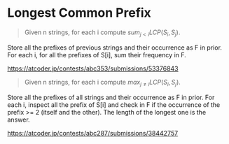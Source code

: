 # Longest Common Prefix

> Given n strings, for each i compute $sum_{j \lt i} LCP(S_i, S_j)$.

Store all the prefixes of previous strings and their occurrence as F in prior. 
For each i, for all the prefixes of S[i], sum their frequency in F.

<https://atcoder.jp/contests/abc353/submissions/53376843>

> Given n strings, for each i compute $max_{j \neq i} LCP(S_i, S_j)$.

Store all the prefixes of all strings and their occurrence as F in prior. 
For each i, inspect all the prefix of S[i] and check in F if the occurrence of the prefix >= 2 (itself and the other). The length of the longest one is the answer.

<https://atcoder.jp/contests/abc287/submissions/38442757>
